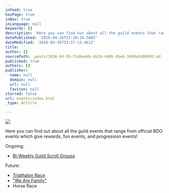 ```yaml
---
inFeed: true
hasPage: true
inNav: true
inLanguage: null
keywords: []
description: 'Here you can find out about all the guild events that range from official BDO events which give rewards, fun events, and progression events!'
datePublished: '2016-04-26T23:18:16.568Z'
dateModified: '2016-04-26T23:17:13.461Z'
title: ''
author: []
sourcePath: _posts/2016-04-26-f1d6e4db-6b29-4d0b-8be6-3499e5d80003.md
published: true
authors: []
publisher:
  name: null
  domain: null
  url: null
  favicon: null
starred: false
url: events/index.html
_type: Article

---
```

![](https://the-grid-user-content.s3-us-west-2.amazonaws.com/ba91039f-0eac-4be5-9ad0-fb50d8077894.jpg)

Here you can find out about all the guild events that range from official BDO events which give rewards, fun events, and progression events!

Ongoing:

* [Bi-Weekly Guild Scroll Groups][0]

Future:

* [Triathalon Race][1]
* ["We Are Family"][2]
* Horse Race

[0]: http://bit.ly/BDO_ScrollGroups
[1]: http://bit.ly/BDO_Triathalon
[2]: http://forum.blackdesertonline.com/index.php?/topic/73058-we-are-family/